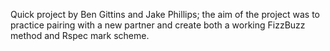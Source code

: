 Quick project by Ben Gittins and Jake Phillips; the aim of the project was to practice pairing with a new partner and create both a working FizzBuzz method and Rspec mark scheme. 
